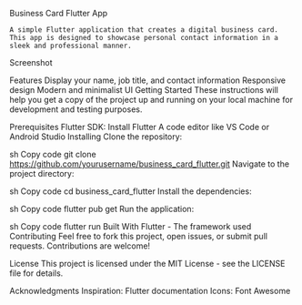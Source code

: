 Business Card Flutter App


    A simple Flutter application that creates a digital business card. This app is designed to showcase personal contact information in a sleek and professional manner.

Screenshot

Features
Display your name, job title, and contact information
Responsive design
Modern and minimalist UI
Getting Started
These instructions will help you get a copy of the project up and running on your local machine for development and testing purposes.

Prerequisites
Flutter SDK: Install Flutter
A code editor like VS Code or Android Studio
Installing
Clone the repository:

sh
Copy code
git clone https://github.com/yourusername/business_card_flutter.git
Navigate to the project directory:

sh
Copy code
cd business_card_flutter
Install the dependencies:

sh
Copy code
flutter pub get
Run the application:

sh
Copy code
flutter run
Built With
Flutter - The framework used
Contributing
Feel free to fork this project, open issues, or submit pull requests. Contributions are welcome!

License
This project is licensed under the MIT License - see the LICENSE file for details.

Acknowledgments
Inspiration: Flutter documentation
Icons: Font Awesome
